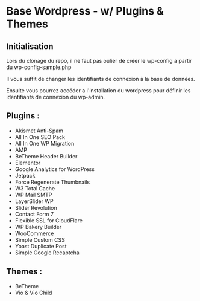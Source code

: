 # Base Wordpress - w/ Plugins & Themes

## Initialisation

Lors du clonage du repo, il ne faut pas oulier de créer le wp-config a partir du wp-config-sample.php

Il vous suffit de changer les identifiants de connexion à la base de données.

Ensuite vous pourrez accéder a l'installation du wordpress pour définir les identifiants de connexion du wp-admin.

## Plugins :

- Akismet Anti-Spam
- All In One SEO Pack
- All In One WP Migration
- AMP
- BeTheme Header Builder
- Elementor
- Google Analytics for WordPress
- Jetpack
- Force Regenerate Thumbnails
- W3 Total Cache
- WP Mail SMTP
- LayerSlider WP
- Slider Revolution
- Contact Form 7
- Flexible SSL for CloudFlare
- WP Bakery Builder
- WooCommerce
- Simple Custom CSS
- Yoast Duplicate Post
- Simple Google Recaptcha

## Themes :

- BeTheme
- Vio & Vio Child



